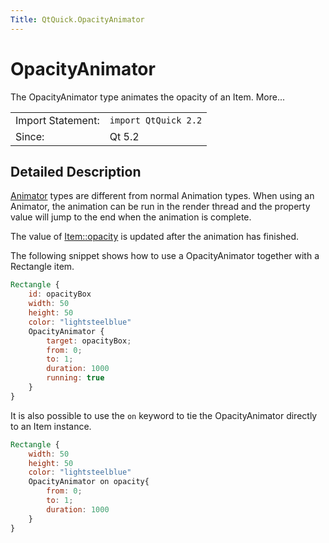 ```yaml
---
Title: QtQuick.OpacityAnimator
---
```

        
OpacityAnimator
===============

<span class="subtitle"></span>
The OpacityAnimator type animates the opacity of an Item. More...

|                   |                      |
|-------------------|----------------------|
| Import Statement: | `import QtQuick 2.2` |
| Since:            | Qt 5.2               |

<span id="details"></span>
Detailed Description
--------------------

[Animator](../QtQuick.Animator.md) types are different from normal Animation types. When using an Animator, the animation can be run in the render thread and the property value will jump to the end when the animation is complete.

The value of [Item::opacity](../QtQuick.Item.md#opacity-prop) is updated after the animation has finished.

The following snippet shows how to use a OpacityAnimator together with a Rectangle item.

``` qml
Rectangle {
    id: opacityBox
    width: 50
    height: 50
    color: "lightsteelblue"
    OpacityAnimator {
        target: opacityBox;
        from: 0;
        to: 1;
        duration: 1000
        running: true
    }
}
```

It is also possible to use the `on` keyword to tie the OpacityAnimator directly to an Item instance.

``` qml
Rectangle {
    width: 50
    height: 50
    color: "lightsteelblue"
    OpacityAnimator on opacity{
        from: 0;
        to: 1;
        duration: 1000
    }
}
```

